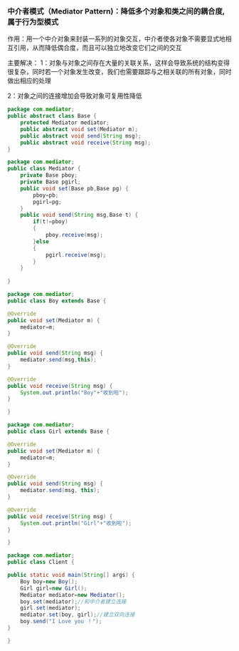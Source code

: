 ### 中介者模式（Mediator Pattern)：降低多个对象和类之间的耦合度,属于行为型模式

作用：用一个中介对象来封装一系列的对象交互，中介者使各对象不需要显式地相互引用，从而降低偶合度，而且可以独立地改变它们之间的交互

主要解决：	1：对象与对象之间存在大量的关联关系，这样会导致系统的结构变得很复杂，同时若一个对象发生改变，我们也需要跟踪与之相关联的所有对象，同时做出相应的处理

2：对象之间的连接增加会导致对象可复用性降低

```java
package com.mediator;
public abstract class Base {
	protected Mediator mediator;
	public abstract void set(Mediator m);
	public abstract void send(String msg);
	public abstract void receive(String msg);
}

package com.mediator;
public class Mediator {
	private Base pboy;
	private Base pgirl; 
	public void set(Base pb,Base pg) {
		pboy=pb;
		pgirl=pg;
	}
	public void send(String msg,Base t) {
		if(t!=pboy) 
		{
			pboy.receive(msg);
		}else
		{
			pgirl.receive(msg);
		}
	} 
	
}

package com.mediator;
public class Boy extends Base {

@Override
public void set(Mediator m) {
	mediator=m;
}

@Override
public void send(String msg) {
	mediator.send(msg,this);
}

@Override
public void receive(String msg) {
	System.out.println("Boy"+"收到啦");		
}

}

package com.mediator;
public class Girl extends Base {

@Override
public void set(Mediator m) {
	mediator=m;
}

@Override
public void send(String msg) {
	mediator.send(msg, this);
}

@Override
public void receive(String msg) {
	System.out.println("Girl"+"收到啦");
}

}

package com.mediator;
public class Client {

public static void main(String[] args) {
	Boy boy=new Boy();
	Girl girl=new Girl();
	Mediator mediator=new Mediator();
	boy.set(mediator);//和中介者建立连接
	girl.set(mediator);
	mediator.set(boy, girl);//建立双向连接
	boy.send("I Love you ！");
}

}
```